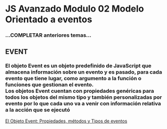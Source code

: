 # JS Avanzado Modulo 02 Modelo Orientado a eventos
### ...COMPLETAR anteriores temas...

## EVENT

### El objeto Event es un objeto predefinido de JavaScript que almacena información sobre un evento y es pasado, para cada evento que tiene lugar, como argumento a la función o funciones que gestionan el evento.<br>Los objetos Event cuentan con propiedades genéricas para todos los objetos del mismo tipo y también personalizadas por evento por lo que cada uno va a venir con información relativa a la acción que se ejecutó
[El Objeto Event: Propiedades, métodos y Tipos de eventos](https://www.w3schools.com/jsref/obj_event.asp)